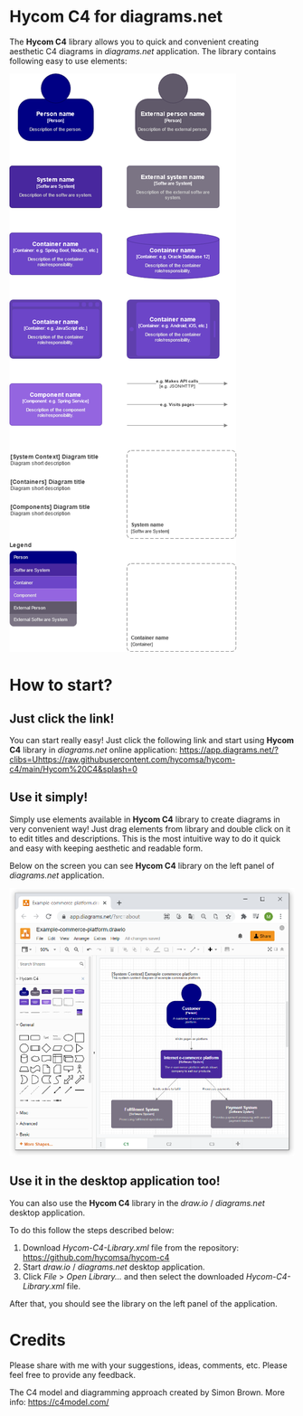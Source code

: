 # Hycom C4 for diagrams.net
The **Hycom C4** library allows you to quick and convenient creating aesthetic C4 diagrams in *diagrams.net* application.
The library contains following easy to use elements:

![hycom-c4](/Hycom-C4.png)

# How to start?
## Just click the link!
You can start really easy! Just click the following link and start using **Hycom C4** library in *diagrams.net* online application: https://app.diagrams.net/?clibs=Uhttps://raw.githubusercontent.com/hycomsa/hycom-c4/main/Hycom%20C4&splash=0

## Use it simply!
Simply use elements available in **Hycom C4** library to create diagrams in very convenient way! Just drag elements from library and double click on it to edit titles and descriptions. This is the most intuitive way to do it quick and easy with keeping aesthetic and readable form.

Below on the screen you can see **Hycom C4** library on the left panel of *diagrams.net* application.

![hycom-c4](/Hycom-C4-Screenshot.png)

## Use it in the desktop application too!
You can also use the **Hycom C4** library in the *draw.io* / *diagrams.net* desktop application.

To do this follow the steps described below:
1. Download *Hycom-C4-Library.xml* file from the repository: https://github.com/hycomsa/hycom-c4
2. Start *draw.io* / *diagrams.net* desktop application.
3. Click *File* > *Open Library...* and then select the downloaded *Hycom-C4-Library.xml* file.

After that, you should see the library on the left panel of the application.

# Credits
Please share with me with your suggestions, ideas, comments, etc. Please feel free to provide any feedback.

The C4 model and diagramming approach created by Simon Brown. More info: https://c4model.com/
